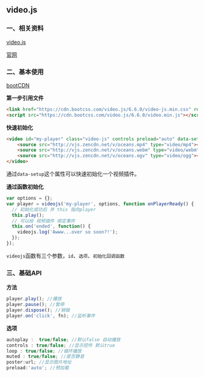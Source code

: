 ## video.js

### 一、相关资料

[video.js](https://github.com/videojs/video.js)

[官网](http://videojs.com/)

### 二、基本使用

[bootCDN](http://www.bootcdn.cn/)

**第一步引用文件**

```html
<link href="https://cdn.bootcss.com/video.js/6.6.0/video-js.min.css" rel="stylesheet">
<script src="https://cdn.bootcss.com/video.js/6.6.0/video.min.js"></script>
```

**快速初始化**

```html
<video id="my-player" class="video-js" controls preload="auto" data-setup='{}' poster="http://vjs.zencdn.net/v/oceans.png">
  	<source src="http://vjs.zencdn.net/v/oceans.mp4" type="video/mp4"></source>
	<source src="http://vjs.zencdn.net/v/oceans.webm" type="video/webm"></source>
  	<source src="http://vjs.zencdn.net/v/oceans.ogv" type="video/ogg"></source>
</video>
```

通过`data-setup`这个属性可以快速初始化一个视频插件。

**通过函数初始化**

```javascript
var options = {};
var player = videojs('my-player', options, function onPlayerReady() {
  // 初始化成功后 并 this 指向player
  this.play();
  // 可以给 视频插件 绑定事件
  this.on('ended', function() {
    videojs.log('Awww...over so soon?!');
  });
});
```

`videojs`函数有三个参数，`id`、`选项`、`初始化回调函数` 

### 三、基础API

**方法**

```javascript
player.play(); //播放
player.pause(); //暂停
player.dispose(); //销毁
player.on('click', fn); //监听事件
```

**选项**

```javascript
autoplay :  true/false; //默认false 自动播放
controls : true/false; //显示控件 默认true
loop : true/false; //循环播放
muted : true/false; //是否静音
poster:url; //显示图片地址
preload:'auto'; //预加载

```



